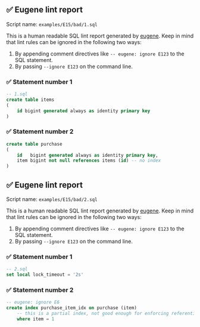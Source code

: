 ## ✅ Eugene lint report

Script name: `examples/E15/bad/1.sql`

This is a human readable SQL lint report generated by [eugene](https://github.com/kaaveland/eugene).
Keep in mind that lint rules can be ignored in the following two ways:

  1. By appending comment directives like `-- eugene: ignore E123` to the SQL statement.
  2. By passing `--ignore E123` on the command line.

### ✅ Statement number 1

```sql
-- 1.sql
create table items
(
    id bigint generated always as identity primary key
)
```

### ✅ Statement number 2

```sql
create table purchase
(
    id   bigint generated always as identity primary key,
    item bigint not null references items (id) -- no index
)
```

## ✅ Eugene lint report

Script name: `examples/E15/bad/2.sql`

This is a human readable SQL lint report generated by [eugene](https://github.com/kaaveland/eugene).
Keep in mind that lint rules can be ignored in the following two ways:

  1. By appending comment directives like `-- eugene: ignore E123` to the SQL statement.
  2. By passing `--ignore E123` on the command line.

### ✅ Statement number 1

```sql
-- 2.sql
set local lock_timeout = '2s'
```

### ✅ Statement number 2

```sql
-- eugene: ignore E6
create index purchase_item_idx on purchase (item)
    -- this is a partial index, not good enough for enforcing referential integrity
    where item = 1
```
